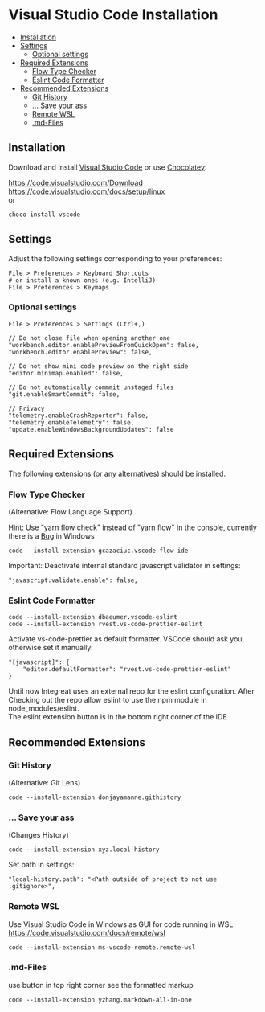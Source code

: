 # Visual Studio Code Installation

- [Installation](#installation)
- [Settings](#settings)
  - [Optional settings](#optional-settings)
- [Required Extensions](#required-extensions)
  - [Flow Type Checker](#flow-type-checker)
  - [Eslint Code Formatter](#eslint-code-formatter)
- [Recommended Extensions](#recommended-extensions)
  - [Git History](#git-history)
  - [... Save your ass](#-save-your-ass)
  - [Remote WSL](#remote-wsl)
  - [.md-Files](#md-files)

## Installation

Download and Install [Visual Studio Code](https://code.visualstudio.com/) or use [Chocolatey](https://chocolatey.org/):

https://code.visualstudio.com/Download  
https://code.visualstudio.com/docs/setup/linux  
or
```
choco install vscode
```

## Settings

Adjust the following settings corresponding to your preferences: 
```
File > Preferences > Keyboard Shortcuts
# or install a known ones (e.g. IntelliJ)
File > Preferences > Keymaps
```

### Optional settings

```
File > Preferences > Settings (Ctrl+,)
```
```
// Do not close file when opening another one
"workbench.editor.enablePreviewFromQuickOpen": false,    
"workbench.editor.enablePreview": false,

// Do not show mini code preview on the right side
"editor.minimap.enabled": false,

// Do not automatically commmit unstaged files
"git.enableSmartCommit": false,

// Privacy
"telemetry.enableCrashReporter": false,
"telemetry.enableTelemetry": false,
"update.enableWindowsBackgroundUpdates": false
```

## Required Extensions

The following extensions (or any alternatives) should be installed.

### Flow Type Checker
(Alternative: Flow Language Support)

Hint: Use "yarn flow check" instead of "yarn flow" in the console, currently there is a [Bug](https://github.com/facebook/flow/issues/6592) in Windows
```
code --install-extension gcazaciuc.vscode-flow-ide
```
Important: Deactivate internal standard javascript validator in settings:
```
"javascript.validate.enable": false,    
```

### Eslint Code Formatter

```
code --install-extension dbaeumer.vscode-eslint
code --install-extension rvest.vs-code-prettier-eslint
```
Activate vs-code-prettier as default formatter. VSCode should ask you, otherwise set it manually:
```
"[javascript]": {
    "editor.defaultFormatter": "rvest.vs-code-prettier-eslint"
}
```
Until now Integreat uses an external repo for the eslint configuration. After Checking out the repo allow eslint to use the npm module in node_modules/eslint.  
The eslint extension button is in the bottom right corner of the IDE

## Recommended Extensions

### Git History
(Alternative: Git Lens)

```
code --install-extension donjayamanne.githistory      
```

### ... Save your ass
(Changes History)

```
code --install-extension xyz.local-history
```
Set path in settings:
```
"local-history.path": "<Path outside of project to not use .gitignore>",
```

### Remote WSL

Use Visual Studio Code in Windows as GUI for code running in WSL  
https://code.visualstudio.com/docs/remote/wsl
```
code --install-extension ms-vscode-remote.remote-wsl
```

### .md-Files 

use button in top right corner see the formatted markup
```
code --install-extension yzhang.markdown-all-in-one   
```